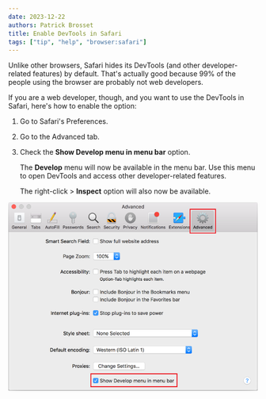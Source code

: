 ```yaml
---
date: 2023-12-22
authors: Patrick Brosset
title: Enable DevTools in Safari
tags: ["tip", "help", "browser:safari"]
---
```

Unlike other browsers, Safari hides its DevTools (and other developer-related features) by default. That's actually good because 99% of the people using the browser are probably not web developers.

If you are a web developer, though, and you want to use the DevTools in Safari, here's how to enable the option:

1. Go to Safari's Preferences.

1. Go to the Advanced tab.

1. Check the **Show Develop menu in menu bar** option.

   The **Develop** menu will now be available in the menu bar. Use this menu to open DevTools and access other developer-related features.

   The right-click > **Inspect** option will also now be available.

![Safari's Preferences, the Advanced tab shows the Show Developer menu in menu bar option](../../assets/img/enable-safari-devtools.png)
